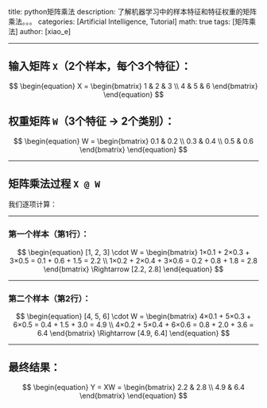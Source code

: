 title: python矩阵乘法
description:  了解机器学习中的样本特征和特征权重的矩阵乘法。。。
categories: [Artificial Intelligence, Tutorial]
math: true
tags: [矩阵乘法]
author: [xiao_e]

---

## 输入矩阵 `X`（2个样本，每个3个特征）：

$$
\begin{equation}
X =
\begin{bmatrix}
1 & 2 & 3 \\
4 & 5 & 6
\end{bmatrix}
\end{equation}
$$

## 权重矩阵 `W`（3个特征 → 2个类别）：

$$
\begin{equation}
W =
\begin{bmatrix}
0.1 & 0.2 \\
0.3 & 0.4 \\
0.5 & 0.6
\end{bmatrix}
\end{equation}
$$

---

## 矩阵乘法过程 `X @ W`

我们逐项计算：

---

### 第一个样本（第1行）：

$$
\begin{equation}
[1, 2, 3] \cdot W =
\begin{bmatrix}
1×0.1 + 2×0.3 + 3×0.5 = 0.1 + 0.6 + 1.5 = 2.2 \\
1×0.2 + 2×0.4 + 3×0.6 = 0.2 + 0.8 + 1.8 = 2.8
\end{bmatrix}
\Rightarrow [2.2, 2.8]
\end{equation}
$$

---

### 第二个样本（第2行）：

$$
\begin{equation}
[4, 5, 6] \cdot W =
\begin{bmatrix}
4×0.1 + 5×0.3 + 6×0.5 = 0.4 + 1.5 + 3.0 = 4.9 \\
4×0.2 + 5×0.4 + 6×0.6 = 0.8 + 2.0 + 3.6 = 6.4
\end{bmatrix}
\Rightarrow [4.9, 6.4]
\end{equation}
$$

---

## 最终结果：

$$
\begin{equation}
Y = XW =
\begin{bmatrix}
2.2 & 2.8 \\
4.9 & 6.4
\end{bmatrix}
\end{equation}
$$
